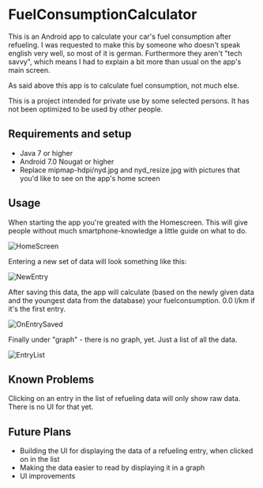 # FuelConsumptionCalculator
This is an Android app to calculate your car's fuel consumption after refueling. I was requested to make this by someone who doesn't speak english very well, so most of it is german. Furthermore they aren't "tech savvy", which means I had to explain a bit more than usual on the app's main screen.

As said above this app is to calculate fuel consumption, not much else. 

This is a project intended for private use by some selected persons. It has not been optimized to be used by other people. 

## Requirements and setup
* Java 7 or higher
* Android 7.0 Nougat or higher
* Replace mipmap-hdpi/nyd.jpg and nyd_resize.jpg with pictures that you'd like to see on the app's home screen

## Usage
When starting the app you're greated with the Homescreen. This will give people without much smartphone-knowledge a little guide on what to do.

![HomeScreen](images/homescreen.PNG)

Entering a new set of data will look something like this:

![NewEntry](images/newEntry.PNG)

After saving this data, the app will calculate (based on the newly given data and the youngest data from the database) your fuelconsumption. 0.0 l/km if it's the first entry.

![OnEntrySaved](images/onEntrySaved.PNG)

Finally under "graph" - there is no graph, yet. Just a list of all the data.

![EntryList](images/entryList.PNG)

## Known Problems
Clicking on an entry in the list of refueling data will only show raw data. There is no UI for that yet.

## Future Plans 
* Building the UI for displaying the data of a refueling entry, when clicked on in the list
* Making the data easier to read by displaying it in a graph
* UI improvements
